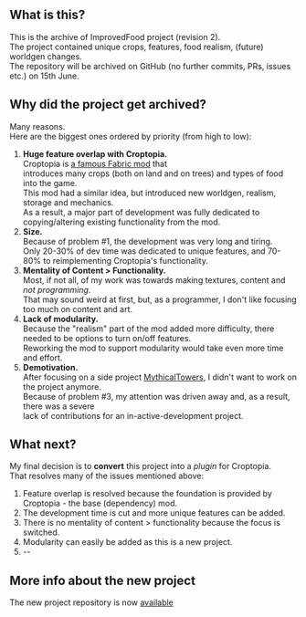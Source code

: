 ## What is this?

This is the archive of ImprovedFood project (revision 2).  
The project contained unique crops, features, food realism, (future) worldgen changes.  
The repository will be archived on GitHub (no further commits, PRs, issues etc.) on 15th June.

## Why did the project get archived?

Many reasons.  
Here are the biggest ones ordered by priority (from high to low):

1. **Huge feature overlap with Croptopia.**  
   Croptopia is [a famous Fabric mod](https://github.com/ExcessiveAmountsOfZombies/Croptopia) that  
   introduces many crops (both on land and on trees) and types of food into the game.  
   This mod had a similar idea, but introduced new worldgen, realism, storage and mechanics.  
   As a result, a major part of development was fully dedicated to copying/altering existing functionality from the mod.
2. **Size.**  
   Because of problem #1, the development was very long and tiring.  
   Only 20-30% of dev time was dedicated to unique features, and 70-80% to reimplementing Croptopia's functionality.
3. **Mentality of Content > Functionality.**  
   Most, if not all, of my work was towards making textures, content and _not programming_.  
   That may sound weird at first, but, as a programmer, I don't like focusing too much on content and art.
4. **Lack of modularity.**  
   Because the "realism" part of the mod added more difficulty, there needed to be options to turn on/off features.  
   Reworking the mod to support modularity would take even more time and effort.
5. **Demotivation.**  
   After focusing on a side project [MythicalTowers](https://github.com/RedGrapefruit09/MythicalTowers), I didn't want to work on the project anymore.  
   Because of problem #3, my attention was driven away and, as a result, there was a severe  
   lack of contributions for an in-active-development project.

## What next?

My final decision is to **convert** this project into a _plugin_ for Croptopia.  
That resolves many of the issues mentioned above:

1. Feature overlap is resolved because the foundation is provided by Croptopia - the base (dependency) mod.
2. The development time is cut and more unique features can be added.
3. There is no mentality of content > functionality because the focus is switched.
4. Modularity can easily be added as this is a new project.
5. -- 

## More info about the new project

The new project repository is now [available](https://github.com/RedGrapefruit09/Utopia)
